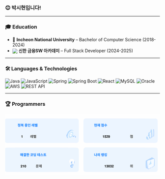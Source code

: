 ### 😊 박시현입니다!

---

### 🎓 Education  
-  🏫 **Incheon National University** – Bachelor of Computer Science (2018-2024)  
- <img src="https://github.com/user-attachments/assets/d58f076c-092b-413f-8097-961efbadec42" width="20" align="absmiddle"> **신한 금융SW 아카데미** – Full Stack Developer (2024-2025)

---

### 🛠 Languages & Technologies
![Java](https://img.shields.io/badge/Java-007396?style=flat&logo=java&logoColor=white)
![JavaScript](https://img.shields.io/badge/JavaScript-ffffff?style=flat&logo=javascript&logoColor=F7DF1E)
![Spring](https://img.shields.io/badge/Spring-6DB33F?style=flat&logo=spring&logoColor=white)
![Spring Boot](https://img.shields.io/badge/Spring%20Boot-6DB33F?style=flat&logo=springboot&logoColor=white)
![React](https://img.shields.io/badge/React-61DAFB?style=flat&logo=react&logoColor=black)
![MySQL](https://img.shields.io/badge/MySQL-4479A1?style=flat&logo=mysql&logoColor=white)
![Oracle](https://img.shields.io/badge/Oracle-F80000?style=flat&logo=oracle&logoColor=white)
![AWS](https://img.shields.io/badge/AWS-232F3E?style=flat&logo=amazonaws&logoColor=white)
![REST API](https://img.shields.io/badge/REST%20API-005571?style=flat&logo=rest&logoColor=white)

---

### 🏆 Programmers
![Programmers Badge](https://raw.githubusercontent.com/ParkSiBang/Programmers_Badge_Generator/main/result/result.svg)
